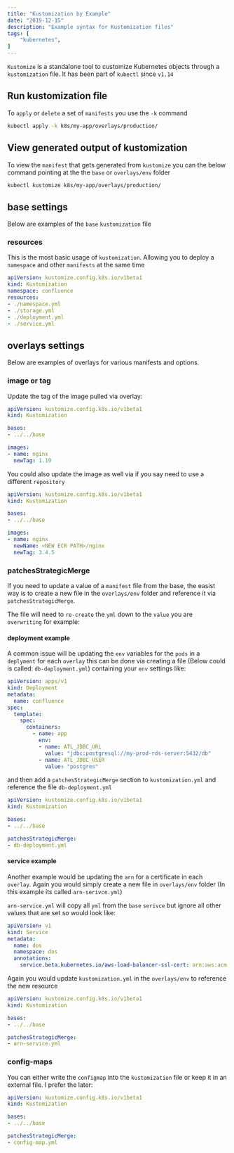 ```yaml
---
title: "Kustomization by Example"
date: "2019-12-15"
description: "Example syntax for Kustomization files"
tags: [
    "kubernetes",
]
---
```


`Kustomize` is a standalone tool to customize Kubernetes objects through a `kustomization` file. It has been part of `kubectl` since `v1.14`

## Run kustomization file

To `apply` or `delete` a set of `manifests` you use the `-k` command

``` bash
kubectl apply -k k8s/my-app/overlays/production/
```

## View generated output of kustomization

To view the `manifest` that gets generated from `kustomize` you can the below command pointing at the the `base` or `overlays/env` folder

``` bash
kubectl kustomize k8s/my-app/overlays/production/
```

## base settings

Below are examples of the `base` `kustomization` file

### resources

This is the most basic usage of `kustomization`. Allowing you to deploy a `namespace` and other `manifests` at the same time

``` yml
apiVersion: kustomize.config.k8s.io/v1beta1
kind: Kustomization
namespace: confluence
resources:
- ./namespace.yml
- ./storage.yml
- ./deployment.yml
- ./service.yml
```

## overlays settings

Below are examples of overlays for various manifests and options.

### image or tag

Update the tag of the image pulled via overlay:

``` yml
apiVersion: kustomize.config.k8s.io/v1beta1
kind: Kustomization

bases:
- ../../base

images:
- name: nginx
  newTag: 1.19
```

You could also update the image as well via if you say need to use a different `repository`

``` yml
apiVersion: kustomize.config.k8s.io/v1beta1
kind: Kustomization

bases:
- ../../base

images:
- name: nginx
  newName: <NEW ECR PATH>/nginx
  newTag: 3.4.5
```

### patchesStrategicMerge

If you need to update a value of a `manifest` file from the base, the easist way is to create a new file in the `overlays/env` folder and reference it via `patchesStrategicMerge`.

The file will need to `re-create` the `yml` down to the `value` you are `overwriting` for example:

#### deployment example

A common issue will be updating the `env` variables for the `pods` in a `deplyment` for each `overlay` this can be done via creating a file (Below could is called: `db-deployment.yml`) containing your `env` settings like:

``` yml
apiVersion: apps/v1
kind: Deployment
metadata:
  name: confluence
spec:
  template:
    spec:
      containers:
        - name: app
          env:
          - name: ATL_JDBC_URL
            value: "jdbc:postgresql://my-prod-rds-server:5432/db"
          - name: ATL_JDBC_USER
            value: "postgres"
```

and then add a `patchesStrategicMerge` section to `kustomization.yml` and reference the file `db-deployment.yml`

``` yml
apiVersion: kustomize.config.k8s.io/v1beta1
kind: Kustomization

bases:
- ../../base

patchesStrategicMerge:
- db-deployment.yml
```

#### service example

Another example would be updating the `arn` for a certificate in each `overlay`. Again you would simply create a new file in `overlays/env` folder (In this example its called `arn-serivce.yml`)

`arn-service.yml` will copy all `yml` from the `base` `serivce` but ignore all other values that are set so would look like:

``` yml
apiVersion: v1
kind: Service
metadata:
  name: dos
  namespace: dos
  annotations:
    service.beta.kubernetes.io/aws-load-balancer-ssl-cert: arn:aws:acm:eu-west-2:xx:certificate/xxx
```

Again you would update `kustomization.yml` in the `overlays/env` to reference the new resource

``` yml
apiVersion: kustomize.config.k8s.io/v1beta1
kind: Kustomization

bases:
- ../../base

patchesStrategicMerge:
- arn-service.yml
```

### config-maps

You can either write the `configmap` into the `kustomization` file or keep it in an external file. I prefer the later:

``` yml
apiVersion: kustomize.config.k8s.io/v1beta1
kind: Kustomization

bases:
- ../../base

patchesStrategicMerge:
- config-map.yml
```

